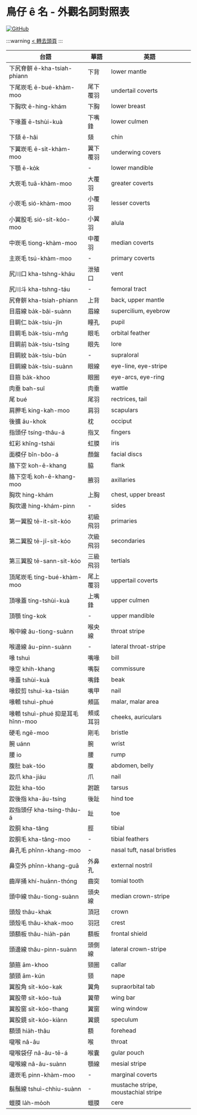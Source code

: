 # 鳥仔 ê 名 - 外觀名詞對照表

[![GitHub](https://img.shields.io/badge/GitHub-black?logo=github)](https://github.com/siansiansu/tsiau-a-e-mia)

:::warning
[< 轉去頭頁](https://hackmd.io/@siansiansu/Hy4VzNvha)
:::

| 台語 | 華語 | 英語  |
|-|-|-|
| 下尻脊骿 ē-kha-tsiah-phiann | 下背 | lower mantle  |
| 下尾崁毛 ē-bué-khàm-moo | 尾下覆羽 | undertail coverts  |
| 下胸坎 ē-hing-khám | 下胸 | lower breast  |
| 下喙蓋 ē-tshùi-kuà | 下嘴鋒 | lower culmen  |
| 下頦 ē-hâi | 頦 | chin  |
| 下翼崁毛 ē-si̍t-khàm-moo | 翼下覆羽 | underwing covers  |
| 下顎 ē-ko̍k | - | lower mandible  |
| 大崁毛 tuā-khàm-moo | 大覆羽 | greater coverts  |
| 小崁毛 sió-khàm-moo | 小覆羽 | lesser coverts  |
| 小翼股毛 sió-si̍t-kóo-moo | 小翼羽 | alula  |
| 中崁毛 tiong-khàm-moo | 中覆羽 | median coverts  |
| 主崁毛 tsú-khàm-moo | - | primary coverts  |
| 尻川口 kha-tshng-kháu | 泄殖口 | vent  |
| 尻川斗 kha-tshng-táu | - | femoral tract  |
| 尻脊骿 kha-tsiah-phiann | 上背 | back, upper mantle  |
| 目眉線 ba̍k-bâi-suànn | 眉線 | supercilium, eyebrow  |
| 目睭仁 ba̍k-tsiu-jîn | 瞳孔 | pupil  |
| 目睭毛 ba̍k-tsiu-mn̂g | 眼毛 | orbital feather  |
| 目睭前 ba̍k-tsiu-tsîng | 眼先 | lore  |
| 目睭紋 ba̍k-tsiu-bûn | - | supraloral  |
| 目睭線 ba̍k-tsiu-suànn | 眼線 | eye-line, eye-stripe  |
| 目箍 ba̍k-khoo | 眼圈 | eye-arcs, eye-ring  |
| 肉垂 bah-suî | 肉垂 | wattle  |
| 尾 bué | 尾羽 | rectrices, tail  |
| 肩胛毛 king-kah-moo | 肩羽 | scapulars  |
| 後擴 āu-khok | 枕 | occiput  |
| 指頭仔 tsíng-thâu-á | 指叉 | fingers  |
| 虹彩 khīng-tshái | 虹膜 | iris  |
| 面模仔 bīn-bôo-á | 顏盤 | facial discs  |
| 胳下空 koh-ē-khang | 脇 | flank  |
| 胳下空毛 koh-ē-khang-moo | 腋羽 | axillaries  |
| 胸坎 hing-khám | 上胸 | chest, upper breast  |
| 胸坎邊 hing-khám-pinn | - | sides  |
| 第一翼股 tē-it-si̍t-kóo | 初級飛羽 | primaries  |
| 第二翼股 tē-jī-si̍t-kóo | 次級飛羽 | secondaries  |
| 第三翼股 tē-sann-si̍t-kóo | 三級飛羽 | tertials  |
| 頂尾崁毛 tíng-bué-khàm-moo | 尾上覆羽 | uppertail coverts  |
| 頂喙蓋 tíng-tshùi-kuà | 上嘴鋒 | upper culmen  |
| 頂顎 tíng-kok | - | upper mandible  |
| 喉中線 âu-tiong-suànn | 喉央線 | throat stripe  |
| 喉邊線 âu-pinn-suànn | - | lateral throat-stripe  |
| 喙 tshuì | 嘴喙 | bill  |
| 喙空 khih-khang | 嘴裂 | commissure  |
| 喙蓋 tshùi-kuà | 嘴鋒 | beak  |
| 喙鉸剪 tshuì-ka-tsián | 嘴甲 | nail  |
| 喙䫌 tshuì-phué | 頰區 | malar, malar area  |
| 喙䫌 tshuì-phué 抑是耳毛 hīnn-moo | 頰或耳羽 | cheeks, auriculars  |
| 硬毛 ngē-moo | 剛毛 | bristle  |
| 腕 uánn | 腕 | wrist  |
| 腰 io | 腰 | rump  |
| 腹肚 bak-tóo | 腹 | abdomen, belly  |
| 跤爪 kha-jiáu | 爪 | nail  |
| 跤肚 kha-tóo | 跗蹠 | tarsus  |
| 跤後指 kha-āu-tsíng | 後趾 | hind toe  |
| 跤指頭仔 kha-tsíng-thâu-á | 趾 | toe  |
| 跤胴 kha-tâng | 脛 | tibial  |
| 跤胴毛 kha-tâng-moo | - | tibial feathers  |
| 鼻孔毛 phīnn-khang-moo | - | nasal tuft, nasal bristles  |
| 鼻空外 phīnn-khang-guā | 外鼻孔 | external nostril  |
| 齒岸捅 khí-huānn-thóng | 齒突 | tomial tooth  |
| 頭中線 thâu-tiong-suànn | 頭央線 | median crown-stripe  |
| 頭殼 thâu-khak | 頂冠 | crown  |
| 頭殼毛 thâu-khak-moo | 羽冠 | crest  |
| 頭額板 thâu-hia̍h-pán | 額板 | frontal shield  |
| 頭邊線 thâu-pinn-suànn | 頭側線 | lateral crown-stripe  |
| 頷箍 ām-khoo | 頸圈 | callar  |
| 頷頸 ām-kún | 頸 | nape  |
| 翼股角 si̍t-kóo-kak | 翼角 | supraorbital tab  |
| 翼股帶 si̍t-kóo-tuà | 翼帶 | wing bar  |
| 翼股窗 si̍t-kóo-thang | 翼窗 | wing window  |
| 翼股鏡 si̍t-kóo-kiànn | 翼鏡 | speculum  |
| 額頭 hia̍h-thâu | 額 | forehead  |
| 嚨喉 nâ-âu | 喉 | throat  |
| 嚨喉袋仔 nâ-âu-tē-á | 喉囊 | gular pouch  |
| 嚨喉線 nâ-âu-suànn | 顎線 | mesial stripe  |
| 邊崁毛 pinn-khàm-moo | - | marginal coverts  |
| 鬍鬚線 tshuì-chhiu-suànn | - | mustache stripe, moustachial stripe  |
| 蠟膜 la̍h-mo̍oh | 蠟膜 | cere  |
